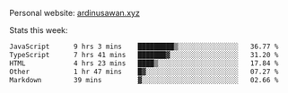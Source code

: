 Personal website: [ardinusawan.xyz](https://ardinusawan.xyz)

Stats this week:
<!--START_SECTION:waka-->

```txt
JavaScript      9 hrs 3 mins    █████████▒░░░░░░░░░░░░░░░   36.77 %
TypeScript      7 hrs 41 mins   ███████▓░░░░░░░░░░░░░░░░░   31.20 %
HTML            4 hrs 23 mins   ████▒░░░░░░░░░░░░░░░░░░░░   17.84 %
Other           1 hr 47 mins    █▓░░░░░░░░░░░░░░░░░░░░░░░   07.27 %
Markdown        39 mins         ▓░░░░░░░░░░░░░░░░░░░░░░░░   02.66 %
```

<!--END_SECTION:waka-->
